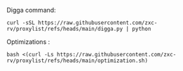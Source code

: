 Digga command:

```
curl -sSL https://raw.githubusercontent.com/zxc-rv/proxylist/refs/heads/main/digga.py | python
```
Optimizations :

```
bash <(curl -Ls https://raw.githubusercontent.com/zxc-rv/proxylist/refs/heads/main/optimization.sh)
```
